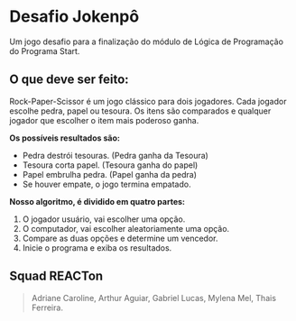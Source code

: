  # Desafio Jokenpô 
Um jogo desafio para a finalização do módulo de Lógica de Programação do Programa Start.

## O que deve ser feito:

Rock-Paper-Scissor é um jogo clássico para dois jogadores. Cada jogador escolhe pedra,
papel ou tesoura. Os itens são comparados e qualquer jogador que escolher o item mais
poderoso ganha.

**Os possíveis resultados são:**

* Pedra destrói tesouras. (Pedra ganha da Tesoura)
* Tesoura corta papel. (Tesoura ganha do papel)
* Papel embrulha pedra. (Papel ganha da pedra)
* Se houver empate, o jogo termina empatado.

**Nosso algoritmo, é dividido em quatro partes:**

1. O jogador usuário, vai escolher uma opção.
2. O computador, vai escolher aleatoriamente uma opção.
3. Compare as duas opções e determine um vencedor.
4. Inicie o programa e exiba os resultados.

## Squad REACTon
> Adriane Caroline, Arthur Aguiar, Gabriel Lucas, Mylena Mel, Thais Ferreira.
